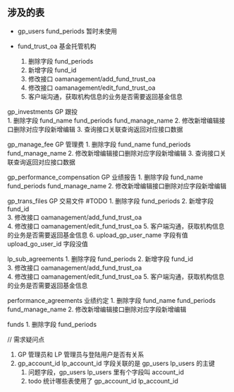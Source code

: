 ## 涉及的表
- gp_users fund_periods 暂时未使用

- fund_trust_oa  基金托管机构   
	1. 删除字段 fund_periods 
	2. 新增字段 fund_id  
	3. 修改接口 oamanagement/add_fund_trust_oa  
	4. 修改接口 oamanagement/edit_fund_trust_oa
	5. 客户端沟通，获取机构信息的业务是否需要返回基金信息

gp_investments GP 跟投  
	1. 删除字段 fund_name fund_periods fund_manage_name 
	2. 修改新增编辑接口删除对应字段新增编辑
	3. 查询接口关联查询返回对应接口数据

gp_manage_fee GP 管理费
	1. 删除字段 fund_name fund_periods fund_manage_name 
	2. 修改新增编辑接口删除对应字段新增编辑
	3. 查询接口关联查询返回对应接口数据

gp_performance_compensation GP 业绩报告
	1. 删除字段 fund_name fund_periods fund_manage_name 
	2. 修改新增编辑接口删除对应字段新增编辑

gp_trans_files GP 交易文件   #TODO
	1. 删除字段 fund_periods 
	2. 新增字段 fund_id  
	3. 修改接口 oamanagement/add_fund_trust_oa  
	4. 修改接口 oamanagement/edit_fund_trust_oa
	5. 客户端沟通，获取机构信息的业务是否需要返回基金信息
	6. upload_gp_user_name 字段有值 upload_go_user_id 字段没值

lp_sub_agreements 
	1. 删除字段 fund_periods 
	2. 新增字段 fund_id  
	3. 修改接口 oamanagement/add_fund_trust_oa  
	4. 修改接口 oamanagement/edit_fund_trust_oa
	5. 客户端沟通，获取机构信息的业务是否需要返回基金信息

performance_agreements 业绩约定
	1. 删除字段 fund_name fund_periods fund_manage_name 
	2. 修改新增编辑接口删除对应字段新增编辑

funds
	1. 删除字段 fund_periods 


// 需求疑问点
1. GP 管理员和 LP 管理员与登陆用户是否有关系
2. gp_account_id lp_account_id 字段关联的是 gp_users lp_users 的主键 
	1. 问题字段，gp_users lp_users 里有个字段叫  account_id
	2. todo 统计哪些表使用了 gp_account_id lp_account_id